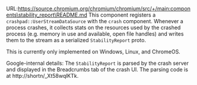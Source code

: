 URL:https://source.chromium.org/chromium/chromium/src/+/main:components\stability_report\README.md
This component registers a `crashpad::UserStreamDataSource` with the `crash`
component. Whenever a process crashes, it collects stats on the resources used
by the crashed process (e.g. memory in use and available, open file handles)
and writes them to the stream as a serialized `StabilityReport` proto.

This is currently only implemented on Windows, Linux, and ChromeOS.

Google-internal details: The `StabilityReport` is parsed by the crash server
and displayed in the Breadcrumbs tab of the crash UI. The parsing code is at
http://shortn/_Xt58wqlKTk.
